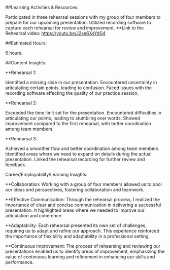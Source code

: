 ##Learning Activities & Resources:

Participated in three rehearsal sessions with my group of four members to prepare for our upcoming presentation. Utilized recording software to capture each rehearsal for review and improvement.
**Link to the Rehearsal video: https://youtu.be/J2se6XsYdG4

##Estimated Hours:

6 hours.

##Content Insights:

**Rehearsal 1:

Identified a missing slide in our presentation. Encountered uncertainty in articulating certain points, leading to confusion. Faced issues with the recording software affecting the quality of our practice session.

**Rehearsal 2:

 Exceeded the time limit set for the presentation. Encountered difficulties in articulating our points, leading to stumbling over words. Showed improvement compared to the first rehearsal, with better coordination among team members.

**Rehearsal 3:

 Achieved a smoother flow and better coordination among team members. Identified areas where we need to expand on details during the actual presentation. Linked the rehearsal recording for further review and feedback.

Career/Employability/Learning Insights:

  **Collaboration: Working with a group of four members allowed us to pool our ideas and perspectives, fostering collaboration and teamwork.

  **Effective Communication: Through the rehearsal process, I realized the importance of clear and concise communication in delivering a successful presentation. It highlighted areas where we needed to improve our articulation and coherence.

  **Adaptability: Each rehearsal presented its own set of challenges, requiring us to adapt and refine our approach. This experience reinforced the importance of flexibility and adaptability in a professional setting.

  **Continuous Improvement: The process of rehearsing and reviewing our presentations enabled us to identify areas of improvement, emphasizing the value of continuous learning and refinement in enhancing our skills and performance.
